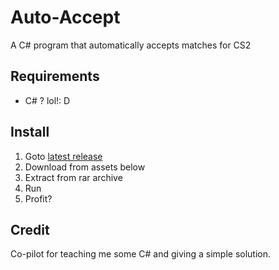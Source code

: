 # Auto-Accept
A C# program that automatically accepts matches for CS2

## Requirements

- C# ? lol!: D

## Install

1. Goto [latest release](https://github.com/qe7/Auto-Accept/releases/latest)
2. Download from assets below
3. Extract from rar archive
4. Run
5. Profit?

## Credit

Co-pilot for teaching me some C# and giving a simple solution.
